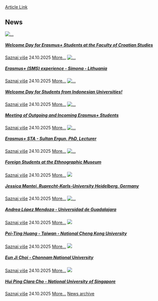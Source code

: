 [Article Link](https://www.fhs.hr/en/cooperation/erasmus_experiences)

## News
[ ![...](https://www.fhs.hr/_news/icons/4c5ab3e61e49421c072873fd3939c61e4125_icon.jpg) ](https://www.fhs.hr/en/cooperation/erasmus_experiences?@=21ubc#news_133180)
#####  [Welcome Day for Erasmus+ Students at the Faculty of Croatian Studies](https://www.fhs.hr/en/cooperation/erasmus_experiences?@=21ubc#news_133180)
[Saznaj više](https://www.fhs.hr/en/cooperation/erasmus_experiences?@=21ubc#news_133180)
24.10.2025
[More...](https://www.fhs.hr/en/cooperation/erasmus_experiences?@=21ubc#news_133180 "Read news: Welcome Day for Erasmus+ Students at the Faculty of Croatian Studies")
[ ![...](https://www.fhs.hr/_news/icons/299c23623cd40111b30d5a0e816a834a1689_icon.jpg) ](https://www.fhs.hr/en/cooperation/erasmus_experiences?@=21uas#news_133180)
#####  [Erasmus+ (SMS) experience - Simona - Lithuania](https://www.fhs.hr/en/cooperation/erasmus_experiences?@=21uas#news_133180)
[Saznaj više](https://www.fhs.hr/en/cooperation/erasmus_experiences?@=21uas#news_133180)
24.10.2025
[More...](https://www.fhs.hr/en/cooperation/erasmus_experiences?@=21uas#news_133180 "Read news: Erasmus+ \(SMS\) experience - Simona - Lithuania")
[ ![...](https://www.fhs.hr/_news/icons/924885ca94fd4a758205134547597edb1273_icon.jpg) ](https://www.fhs.hr/en/cooperation/erasmus_experiences?@=21uaq#news_133180)
#####  [Welcome Day for Students from Indonesian Universities!](https://www.fhs.hr/en/cooperation/erasmus_experiences?@=21uaq#news_133180)
[Saznaj više](https://www.fhs.hr/en/cooperation/erasmus_experiences?@=21uaq#news_133180)
24.10.2025
[More...](https://www.fhs.hr/en/cooperation/erasmus_experiences?@=21uaq#news_133180 "Read news: Welcome Day for Students from Indonesian Universities!")
[ ![...](https://www.fhs.hr/_news/icons/efdf5e2fcf23b44ce8118e72d9a47cd74604_icon.jpg) ](https://www.fhs.hr/en/cooperation/erasmus_experiences?@=21ubu#news_133180)
#####  [Meeting of Outgoing and Incoming Erasmus+ Students](https://www.fhs.hr/en/cooperation/erasmus_experiences?@=21ubu#news_133180)
[Saznaj više](https://www.fhs.hr/en/cooperation/erasmus_experiences?@=21ubu#news_133180)
24.10.2025
[More...](https://www.fhs.hr/en/cooperation/erasmus_experiences?@=21ubu#news_133180 "Read news: Meeting of Outgoing and Incoming Erasmus+ Students")
[ ![...](https://www.fhs.hr/_news/icons/6dad5c8d46e15d1599159d2a488653586979_icon.jpg) ](https://www.fhs.hr/en/cooperation/erasmus_experiences?@=21ubk#news_133180)
#####  [Erasmus+ STA - Sultan Ergun, PhD, Lecturer](https://www.fhs.hr/en/cooperation/erasmus_experiences?@=21ubk#news_133180)
[Saznaj više](https://www.fhs.hr/en/cooperation/erasmus_experiences?@=21ubk#news_133180)
24.10.2025
[More...](https://www.fhs.hr/en/cooperation/erasmus_experiences?@=21ubk#news_133180 "Read news: Erasmus+ STA - Sultan Ergun, PhD, Lecturer")
[ ![...](https://www.fhs.hr/_news/icons/0b3c1b51e147cf785b7117acea512ef77915_icon.png) ](https://www.fhs.hr/en/cooperation/erasmus_experiences?@=21ubg#news_133180)
#####  [Foreign Students at the Ethnographic Museum](https://www.fhs.hr/en/cooperation/erasmus_experiences?@=21ubg#news_133180)
[Saznaj više](https://www.fhs.hr/en/cooperation/erasmus_experiences?@=21ubg#news_133180)
24.10.2025
[More...](https://www.fhs.hr/en/cooperation/erasmus_experiences?@=21ubg#news_133180 "Read news: Foreign Students at the Ethnographic Museum")
[ ![](https://www.fhs.hr/_pub/themes_static/hrstud2024/default/img/default_news.jpg) ](https://www.fhs.hr/en/cooperation/erasmus_experiences?@=21ub8#news_133180)
#####  [Jessica Mantei, Ruprecht-Karls-University Heidelberg, Germany](https://www.fhs.hr/en/cooperation/erasmus_experiences?@=21ub8#news_133180)
[Saznaj više](https://www.fhs.hr/en/cooperation/erasmus_experiences?@=21ub8#news_133180)
24.10.2025
[More...](https://www.fhs.hr/en/cooperation/erasmus_experiences?@=21ub8#news_133180 "Read news: Jessica Mantei, Ruprecht-Karls-University Heidelberg, Germany")
[ ![...](https://www.fhs.hr/_news/icons/b994bb378c89eaa697e1710537fd66592844_icon.png) ](https://www.fhs.hr/en/cooperation/erasmus_experiences?@=21ub6#news_133180)
#####  [Andrea López Mendoza - Universidad de Guadalajara](https://www.fhs.hr/en/cooperation/erasmus_experiences?@=21ub6#news_133180)
[Saznaj više](https://www.fhs.hr/en/cooperation/erasmus_experiences?@=21ub6#news_133180)
24.10.2025
[More...](https://www.fhs.hr/en/cooperation/erasmus_experiences?@=21ub6#news_133180 "Read news: Andrea López Mendoza - Universidad de Guadalajara")
[ ![](https://www.fhs.hr/_pub/themes_static/hrstud2024/default/img/default_news.jpg) ](https://www.fhs.hr/en/cooperation/erasmus_experiences?@=21ub4#news_133180)
#####  [Pei-Ting Huang - Taiwan - National Cheng Kong University](https://www.fhs.hr/en/cooperation/erasmus_experiences?@=21ub4#news_133180)
[Saznaj više](https://www.fhs.hr/en/cooperation/erasmus_experiences?@=21ub4#news_133180)
24.10.2025
[More...](https://www.fhs.hr/en/cooperation/erasmus_experiences?@=21ub4#news_133180 "Read news: Pei-Ting Huang - Taiwan - National Cheng Kong University")
[ ![](https://www.fhs.hr/_pub/themes_static/hrstud2024/default/img/default_news.jpg) ](https://www.fhs.hr/en/cooperation/erasmus_experiences?@=21ub2#news_133180)
#####  [Eun Ji Choi - Chonnam National University](https://www.fhs.hr/en/cooperation/erasmus_experiences?@=21ub2#news_133180)
[Saznaj više](https://www.fhs.hr/en/cooperation/erasmus_experiences?@=21ub2#news_133180)
24.10.2025
[More...](https://www.fhs.hr/en/cooperation/erasmus_experiences?@=21ub2#news_133180 "Read news: Eun Ji Choi - Chonnam National University")
[ ![](https://www.fhs.hr/_pub/themes_static/hrstud2024/default/img/default_news.jpg) ](https://www.fhs.hr/en/cooperation/erasmus_experiences?@=21ub0#news_133180)
#####  [Hui Ping Clara Cho - National University of Singapore](https://www.fhs.hr/en/cooperation/erasmus_experiences?@=21ub0#news_133180)
[Saznaj više](https://www.fhs.hr/en/cooperation/erasmus_experiences?@=21ub0#news_133180)
24.10.2025
[More...](https://www.fhs.hr/en/cooperation/erasmus_experiences?@=21ub0#news_133180 "Read news: Hui Ping Clara Cho - National University of Singapore")
[News archive](https://www.fhs.hr/en/cooperation/erasmus_experiences?@=21ua5#news_133180 "News archive")
## 
  

